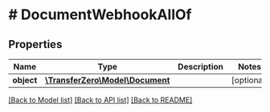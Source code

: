 # # DocumentWebhookAllOf

## Properties

Name | Type | Description | Notes
------------ | ------------- | ------------- | -------------
**object** | [**\TransferZero\Model\Document**](Document.md) |  | [optional] 

[[Back to Model list]](../../README.md#documentation-for-models) [[Back to API list]](../../README.md#documentation-for-api-endpoints) [[Back to README]](../../README.md)


